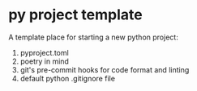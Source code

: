 # py project template
A template place for starting a new python project:
1. pyproject.toml 
2. poetry in mind
3. git's pre-commit hooks for code format and linting
4. default python .gitignore file
